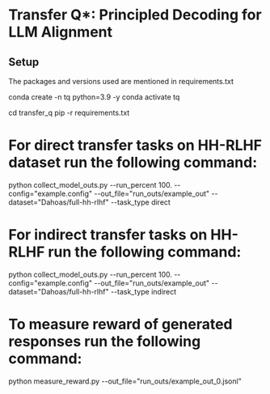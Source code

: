 # Transfer Q*: Principled Decoding for LLM Alignment

## Setup
The packages and versions used are mentioned in requirements.txt

conda create -n tq python=3.9 -y
conda activate tq

cd transfer_q
pip -r requirements.txt

# For direct transfer tasks on HH-RLHF dataset run the following command:

python collect_model_outs.py --run_percent 100. --config="example.config" --out_file="run_outs/example_out" --dataset="Dahoas/full-hh-rlhf" --task_type direct

# For indirect transfer tasks on HH-RLHF run the following command:

python collect_model_outs.py --run_percent 100. --config="example.config" --out_file="run_outs/example_out" --dataset="Dahoas/full-hh-rlhf" --task_type indirect

# To measure reward of generated responses run the following command:

python measure_reward.py --out_file="run_outs/example_out_0.jsonl"